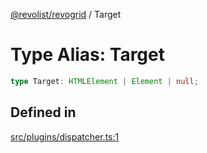[@revolist/revogrid](README.md) / Target

# Type Alias: Target

```ts
type Target: HTMLElement | Element | null;
```

## Defined in

[src/plugins/dispatcher.ts:1](https://github.com/revolist/revogrid/blob/d6473f6969ab6fd56cd4da079557c4c65f0572e2/src/plugins/dispatcher.ts#L1)
